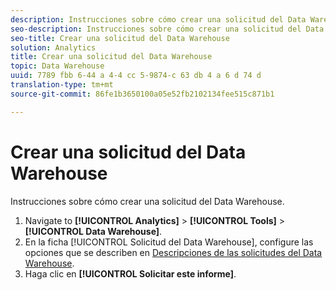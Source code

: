 ```yaml
---
description: Instrucciones sobre cómo crear una solicitud del Data Warehouse.
seo-description: Instrucciones sobre cómo crear una solicitud del Data Warehouse.
seo-title: Crear una solicitud del Data Warehouse
solution: Analytics
title: Crear una solicitud del Data Warehouse
topic: Data Warehouse
uuid: 7789 fbb 6-44 a 4-4 cc 5-9874-c 63 db 4 a 6 d 74 d
translation-type: tm+mt
source-git-commit: 86fe1b3650100a05e52fb2102134fee515c871b1

---
```



# Crear una solicitud del Data Warehouse

Instrucciones sobre cómo crear una solicitud del Data Warehouse.

1. Navigate to **[!UICONTROL Analytics]** &gt; **[!UICONTROL Tools]** &gt; **[!UICONTROL Data Warehouse]**.
1. En la ficha [!UICONTROL Solicitud del Data Warehouse], configure las opciones que se describen en [Descripciones de las solicitudes del Data Warehouse](../../export/data-warehouse/data-warehouse.md#section_F21C78ED36884C389C852E876AF5CDE8).
1. Haga clic en **[!UICONTROL Solicitar este informe]**.
